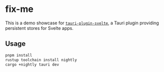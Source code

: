 # fix-me

This is a demo showcase for [`tauri-plugin-svelte`](https://tb.dev.br/tauri-store/guide/getting-started?plugin=tauri-plugin-svelte), a Tauri plugin providing persistent stores for Svelte apps.

## Usage

```sh
pnpm install
rustup toolchain install nightly
cargo +nightly tauri dev
```
